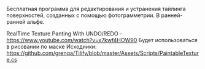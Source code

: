 Бесплатная программа для редактирования и устранения тайлинга поверхностей, созданных с помощью фотограмметрии. В ранней-ранней альфе.

RealTime Texture Panting With UNDO/REDO - https://www.youtube.com/watch?v=x7kwf4HOW90
Будет использоваться в рисовании по маске
Исходники: https://github.com/grenqa/Tilify/blob/master/Assets/Scripts/PaintableTexture.cs

